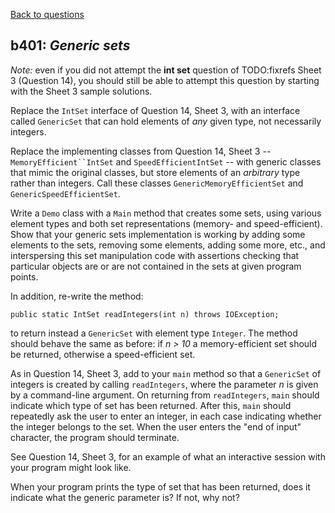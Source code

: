 [Back to questions](../README.md)

## b401: *Generic sets*

*Note:* even if you did not attempt the **int set** question
of TODO:fixrefs Sheet 3 (Question 14), you should still be able to attempt this question by starting with the Sheet 3 sample solutions.

Replace the `IntSet` interface of Question 14, Sheet 3, with an interface called `GenericSet`
that can hold elements of *any* given type, not necessarily integers.

Replace the implementing classes from Question 14, Sheet 3 -- `MemoryEfficient``IntSet` and `SpeedEfficientIntSet` -- with generic classes
that mimic the original classes, but store elements
of an *arbitrary* type rather than integers.  Call these classes `GenericMemoryEfficientSet` and `GenericSpeedEfficientSet`.

Write a `Demo` class with a `Main` method that creates some sets, using various element types
and both set representations (memory- and speed-efficient).  Show that your generic sets implementation is working
by adding some elements to the sets, removing some elements, adding some more, etc., and interspersing this set
manipulation code with assertions checking that particular objects are or are not contained in the sets at given
program points.

In addition, re-write the method:

```
public static IntSet readIntegers(int n) throws IOException;
```

to return instead a `GenericSet` with element type `Integer`.  The method should behave
the same as before: if *n > 10* a memory-efficient set should be returned, otherwise a speed-efficient set.

As in Question 14, Sheet 3, add to your `main` method so that a `GenericSet` of integers is
created by calling `readIntegers`,
where the parameter *n* is given by a command-line argument.  On returning from `readIntegers`,
`main` should indicate which type of set has been returned.  After this, `main`
should repeatedly ask the user to enter an integer, in each case indicating whether the integer
belongs to the set.  When the user enters the "end of input" character, the program should terminate.

See Question 14, Sheet 3, for an example of what an interactive session with your program might look like.

When your program prints the type of set that has been returned, does it indicate what the generic parameter
is?  If not, why not?
